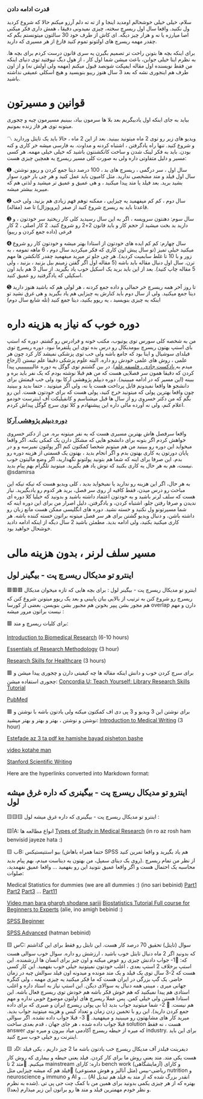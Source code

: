 

### قدرت ادامه دادن
سلام، خیلی خیلی خوشحالم اومدید اینجا و از ته ته دلم آرزو میکنم حالا که شروع کردید ول نکنید. واقعا سال اول ریسرچ سخته، چیزی نمیدونی دقیقا ، همش داری فکر میکنی اصا میارزه یا نه و هزار چیز دیگه. ای کاش از طرف خود 30 سالتون میتونستم بگم که چقدر مهمه ریسرچ های اولتونو تموم کنید فارغ از هر مسیری که دارید. 

برای اینکه بچه ها بتونن راحت تر تصمیم بگیرن یه سری قانون درست کردم برای بچه ها. به نظرم اینا خیلی جوابن، باعث میشن شما اول کار ، از هول دیگ نیوفتید توی دنیای اینکه من فقط نویسنده اول مقاله ایمپکت شونصد قبول میکنم (مهمه ولی اولش نه) و از اون طرف هم اینجوری نشه که بعد 3 سال هنوز رییو بنویسید و هیچ اسکلی عمیقی نداشته باشید. 

# قوانین و مسیرتون
 بیاید به جای اینکه اول یادبیگریم بعد بلا ها سرمون بیاد، ببینیم مسیرمون چیه و چجوری میتونه توی هر فاز زنده بمونیم. 
 
〽️ ویدیو های زیر رو توی 2 ماه میتونید ببینید. بعد از این 2 ماه ، حالا باید یک تایتل وردارید و شروع کنید. تنها راه یادگرفتن ، اشتباه کردنه و مداوت. به فارسی میشه خر کاری و کنه بودن. باید به فکر لینک شدن و ساخت کانکشنتون باشید که خیلی خیلی مهمه. هر کسی مسیر و دلیل متفاوتی داره ولی به صورت کلی مسیر ریسرچ یه همچین چیزی هست: 

️➊ سال اول ، سر درگمی ، ریسرچ های بد ، 100 درصد دیتا جمع کردن و ریوو نوشتن. سال اول فیلد و متد مشخصی ندارید. مثل کامیون باید عمل کنید و هر چی بار خورد سوار بشید برید. بعد فیلد یا متد پیدا میکنید ، و هی عمیق و عمیق تر میشید و لذتی هم که میبرید بیشتر میشه.

➋ سال دوم ، کم کم میفهمید یه چیزایی ، ممکنه توهم فهم زیادی هم بزنید. ولی خب قاعدتا باید یه ریسرچ شروع کنید از صفر (پروپوزال) تا صد (مقاله).

➌ سال سوم: دهنتون سرویسه ، اگر به این سال رسیدید کلی کار ریختید سر خودتون ، و دارید بد بخت میشید از حجم کار و باید قانون 2+2 رو شروع کنید. 2 کار اصلی ، 2 کار فرعی (داده جمع کردن و رییو)

➍ سال چهارم: کم کم ایده های خودتون از استادا بهتر میشه و خودتون کار رو شروع میکنید خیلی تمیز (تو سال پیش اون کاری که فکر میکردید سال دوم ، 6 ماهه تمومه ، به زور و با 10 تا غلط سابمیت کردید). هر چی جلو تر میرید میفهمید چقدر کانکشن ها مهم ترن. سال اول دنبال مقاله باید باشه (5 مقاله اول اگر گفتن زمینم بیل بزنید ، بزنید ، ولی 5 مقاله چاپ کنید). بعد از این باید برید یک اسکیل خوب یاد بگیرید. از سال 3 هم باید اون اسکیلی که یادگرفتید رو عمیق کنید. 

➎ تا روز آخر همه ریسرچ خر حمالی و داده جمع کردنه ، هر لولی هم که باشید هنوز دارید دیتا جمع میکنید. ولی از سال دوم باید کنارش یه چیزایی هم یاد بگیرید و هی غرق نشید تو اینکه یه چیزی بنویسید ، یه ریوو بکنید، دیتا جمع کنید (تله شایع سال دوم)

# دوره خوب که نیاز به هزینه داره
من به شخصه کلی سورس توی یوتیوب، مکتب خونه و فرادرس رو گشتم. دوره که استپ بای استپ بهتون ریسرچ بیومدیکال رو درس بده توی این پلتفرما نبود. دوره ریسرچ توی فیلدای سوشیال و اینا بود که جامع باشه ولی خب توی پزشکی نمیشد کار کرد چون هر علمی ، روش های علمی خودش رو داره. البته علوم پزشکی دقیقا علم نیستن (ارجاع میدم به[ پادکست جادی ، فلسفه علم](https://jadi.net/2020/01/radiogeek-097-philosophy-of-science/)). در بین گشتنم توی گوگل یه دوره عالییییییییی پیدا کردن که دقیقا همون سر فصلایی هست که من هم قبلا نوشته بودم که یک نفر باید بره و ببینه (این مسیر که در ادامه میبینید). دوره دیپلم پژوهشی آرکا بود ولی خب قیمتش برای دانشجو ها واقعا نمیدونم قابل پرداخت هست یا نه، ولی اگر میتونید ، حتما بدید و ببینید چون واقعا بهترین پولی که میتونید خرج کنید، پولی هست که برای خودتون هست. این رو بگم که من دکتر خسروی رو از سال ها قبل میشناسم و کانفیلیکت آف اینترست خودمو اعلام کنم، ولی نه آورده مالی داره این پیشنهادم و کلا توی سرچ گوگل پیداش کردم. 

### [دوره دیپلم پژوهشی آرکا](https://arkascience.ir/course-tag/%D8%AF%DB%8C%D9%BE%D9%84%D9%85-%D9%BE%DA%98%D9%88%D9%87%D8%B4%DB%8C-%D8%A2%D8%B1%DA%A9%D8%A7/)
واقعا سرفصل هاش بهترین مسیری هست که یه نفر میتونه بره. من از دکتر خسروی خواهش کردم اگر بتونه برای دانشجو هایی که مشکل دارن یک کمکی بکنه. اگر واقعا میخواید این دوره رو ببینید من هم میتونم شخصا کمکتون کنم اگر پولتون نمیرسه و و در پایان دورتون یه کاری بهتون بدم و اگر انجام بدید ، بهتون یک قسمتی از هزینه دوره رو بدم. این صرفا برای اینه که شما هم بتونید پولتونو نگهدارید، اگر وضع مالیتون خوب نیست، هم به هر حال یه کاری بکنید که توش یاد هم بگیرید. میتونید تلگرام بهم پیام بدید. @sdamirsa

به هر حال، اگر این هزینه رو ندارید یا نمیخواید بدید ، کلی ویدیو هست که تیکه تیکه این مباحث رو درس میدن، فقط کافیه از روی سر فصل، برید هر کدوم رو یادبگیرید. نیاز هست که سلف لرنر باشید و به خودتون اعتماد داشته باشید و بدونید که خیلیا کلا دوره ای ندیدن و صرفا رفتن جلو، اشتباه کردن، و یادگرفتن. دلیل اصرار من برای این دوره اینه که شما مسیرتونو ول نکنید و خسته نشید. دوره های انگلیسی ممکن هست مانع زبان رو داشته باشن، و دنبال ویدیو گشتن برای هر سر فصل میتونه براتون خسته کننده باشه. هر کاری میکنید بکنید، ولی ادامه بدید. مطمئن باشید 2 سال دیگه از اینکه ادامه دادید خوشحال خواهید بود. 

# مسیر سلف لرنر ، بدون هزینه مالی 
##  اینترو تو مدیکال ریسرچ پت - بیگینر لول

🟥🟥🟥 اینترو تو مدیکال ریسرچ پت - بیگینر لول :
برای بچه هایی که تازه میخوان مدیکال ریسرچ رو شروع کنن به ترتیب از بالایی بیان پایینی و بعد یک ریوو میتونن شروع کنن که هم مجور بشن پیپر بخونن هم مجبور بشن بنویسن. بعضی از کورسا overlap دارن و مهم نیست براتون مرور میشه :

🟥 برای کلیات ریسرچ و متد:

[Introduction to Biomedical Research](https://alison.com/course/introduction-to-biomedical-research) (6-10 hours)

[Essentials of Research Methodology](https://alison.com/course/essentials-of-research-methodology) (3 hour)

[Research Skills for Healthcare](https://alison.com/course/research-skills-for-healthcare) (3 hours)

🟥 برای سرچ کردن خوب و دانش اینکه مقاله ها چه کیفیتی دارن و چجوری پیدا میشن و چجوری استفاده میشن:
[Concordia U: Teach Yourself: Library Research Skills Tutorial](https://www.youtube.com/playlist?list=PLZvPUsdgzzodozagouf9bim8xSCc3aCuB)

[PubMed](https://www.youtube.com/playlist?list=PLF2KCgTC6mbQX8Creoyl4jI8q-xeyfcyj)


🟥 برای نوشتن این 3 ویدیو و 3 پی دی اف کمکتون میکنه ولی یادتون باشه با نوشتن و نوشتن و نوشتن ، بهتر و بهتر و بهتر میشید:
[Introduction to Medical Writing](https://alison.com/course/introduction-to-medical-writing) (3 hour)

[Estefade az 3 ta pdf ke hamishe bayad pisheton bashe](https://amirsafavi.com/wp-content/uploads/2022/11/Resources-for-Scientific-Writing.zip)

[video kotahe man](https://www.aparat.com/v/gBkuv)

[Stanford Scientific Writing](https://youtube.com/playlist?list=PLGNyy-rO8GoM7uUxVfYJbccEO8eNFfr1M)


Here are the hyperlinks converted into Markdown format:
##  اینترو تو مدیکال ریسرچ پت - بیگینری که داره غرق میشه لول

🟨🟨🟨 اینترو تو مدیکال ریسرچ پت - بیگینری که داره غرق میشه لول :

🟨آA: انواع مطالعه ها 
[Types of Study in Medical Research](https://www.ncbi.nlm.nih.gov/pmc/articles/PMC2689572/) (in ro az rosh ham benvisid jayeze hata :)

🟨 بB: بیو استتیستیکس (حتما همراه باهاش SPSS هم یاد بگیرید و واقعا تمرین کنید روی یک دیتای سمپل، من بهتون یه دیتاست میدم، بهم پیام بدید). از نظر من تمام ریسرچ محاسبه یک احتمال هست و اگر واقعا عمیق نتونید این رو بفهمید ... واقعا عمیق نفهمدید، صلوات:

Medical Statistics for dummies (we are all dummies :) (ino sari bebinid)
[Part1](https://www.youtube.com/watch?v=Vxv4Cx0Ws8g&list=TLPQMjUwMTIwMjQs4ECCmHOXNw&index=1) [Part2](https://www.youtube.com/watch?v=ZjhjHfHn_eY&list=TLPQMjUwMTIwMjQs4ECCmHOXNw&index=2) [Part3](https://www.youtube.com/watch?v=ItmeUJ5V86U&list=TLPQMjUwMTIwMjQs4ECCmHOXNw&index=3) ... [Part11](https://www.youtube.com/watch?v=2SomTEOXa7Y&list=TLPQMjUwMTIwMjQs4ECCmHOXNw&index=11)

[Video man bara ghargh shodane sariii](https://www.aparat.com/v/IZW18) 
[Biostatistics Tutorial Full course for Beginners to Experts](https://www.youtube.com/watch?v=1Q6_LRZwZrc&t=9165s) (alie, ino amigh bebinid :)

[SPSS Beginner](https://www.youtube.com/watch?v=ZpwZS3XnEZA)

[SPSS Advanced](https://www.youtube.com/watch?v=liO1jMcBLIk) (hatman bebinid)

🟨 سC: سوال (تایتل) تحقیق 70 درصد کار هست. این تایتل رو فقط برای این گذاشتم که بدونید اگر 2 ماه دنبال تایتل خوب باشید ، ارزشش رو داره. سوال خوب سوالی هست که: 
🔸1- جواب دادنش چیزی رو عوض میکنه و اون چیز برای انسان ها ارزشمنده. این استپ برخلاف 2 استپ بعدی ، اغلب خودتون نمیتونید خیلی خوب بفهمید. این کار کسی هست که 2-3 سال توی یک فیلد و یک متد مونده و میدونه اون فیلد سوالش چیه در زمان حاضر. یک گپ بزرگی در ایران هست که ما فکر میکنید یه چیزی مهمه ، ولی کنگره جهانی میری ، میبنی همه دنبال یه سوالای دیگن. این استپ نیاز به استاد داره و اغلب استادی هم پیدا نمیکنید که هم خوش فکر باشه هم خودش توی ریسرچ فعال باشه. این استادا هستن ولی خیلی کمن. پس عملا ریسرچ های اولتون موضوع خوبی نداره و مهم هم نیست.
🔸 2- شما میتونید جواب بدید (با بی پولی ریسرچ ایران و صبری که برای داده جمع کردن دارید). این رو با تخمین زدن زمان و تعداد کیس و هزینه میتونید جواب بدید. میرید کار های مشابهتون رو میبینید و میفهمید.
🔸 3- قبلا جواب داده نشده. اگر سوالی قبلا جواب داده شده ، هر جای جهان ، قدم بعدی ساخت solution هست ، نه فقط answer که میره از حیطه ریسرچ آکادمی میاد بیرون و میره توی industry. برای این باید اینترنت رو خیلی خوب سرچ کنید.

🟨 دD: دیفرینت فیلدز آف مدیکال ریسرچ
خب یادتون باشه ما 2 چیز داریم ، یکی فیلد هست یکی متد. متد یعنی روش ما برای کار کردن. فیلد یعنی حیطه و بیماری که روش کار میکنیم.
🔸متد 2 تا mainstream داره: کارای bench work (آزمایشگاهی) و کارای ریاضی-بیس (مثل آنالیز و هوش مصنوعی)
🔸فیلد هم که میشه چیزایی مثل nutrition و neuroscience و immuno و AI و ... (AI انقدر بزرگ شده که از متد به فیلد هم تبدیل شده به نظرم). بهتره که از هر چیزی یکمی بدونید برای همین من با کمک چت جی پی تی و نظر خودم مهمترین فیلد و متد ها رو براتون این زیر میذارم (بعدا).
